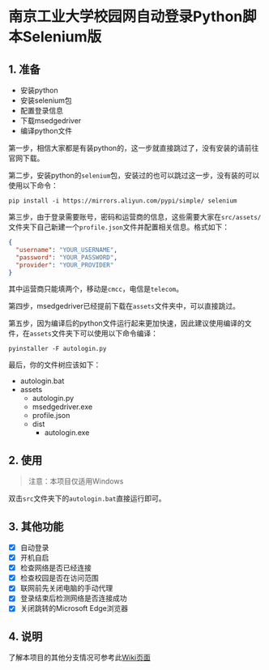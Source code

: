 # 南京工业大学校园网自动登录Python脚本Selenium版

## 1. 准备

- 安装python
- 安装selenium包
- 配置登录信息
- 下载msedgedriver
- 编译python文件

第一步，相信大家都是有装python的，这一步就直接跳过了，没有安装的请前往官网下载。

第二步，安装python的`selenium`包，安装过的也可以跳过这一步，没有装的可以使用以下命令：

```shell
pip install -i https://mirrors.aliyun.com/pypi/simple/ selenium
```

第三步，由于登录需要账号，密码和运营商的信息，这些需要大家在`src/assets/`文件夹下自己新建一个`profile.json`文件并配置相关信息。格式如下：

```json
{
  "username": "YOUR_USERNAME",
  "password": "YOUR_PASSWORD",
  "provider": "YOUR_PROVIDER"
}
```

其中运营商只能填两个，移动是`cmcc`，电信是`telecom`。

第四步，msedgedriver已经提前下载在`assets`文件夹中，可以直接跳过。

第五步，因为编译后的python文件运行起来更加快速，因此建议使用编译的文件，在`assets`文件夹下可以使用以下命令编译：

```shell
pyinstaller -F autologin.py
```

最后，你的文件树应该如下：

- autologin.bat
- assets
  - autologin.py
  - msedgedriver.exe
  - profile.json
  - dist
    - autologin.exe

## 2. 使用

> 注意：本项目仅适用Windows

双击`src`文件夹下的`autologin.bat`直接运行即可。

## 3. 其他功能

- [x] 自动登录
- [x] 开机自启
- [x] 检查网络是否已经连接
- [x] 检查校园是否在访问范围
- [x] 联网前先关闭电脑的手动代理
- [x] 登录结束后检测网络是否连接成功
- [x] 关闭跳转的Microsoft Edge浏览器

## 4. 说明

了解本项目的其他分支情况可参考此[Wiki页面](https://github.com/MR-Addict/Njtech-Home-Autologin/wiki)
